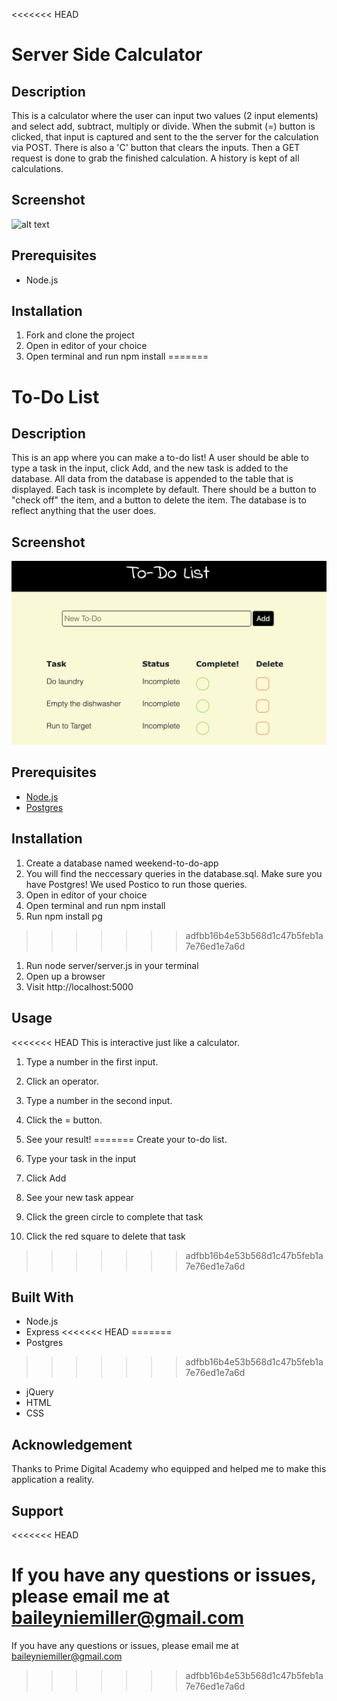 <<<<<<< HEAD
# Server Side Calculator

## Description

This is a calculator where the user can input two values (2 input elements) and select add, subtract, multiply or divide.  When the submit (=) button is clicked, that input is captured and sent to the the server for the calculation via POST.  There is also a 'C' button that clears the inputs.  Then a GET request is done to grab the finished calculation.  A history is kept of all calculations.

## Screenshot

![alt text](calculator.png "Calculator Screenshot")

## Prerequisites

* Node.js

## Installation

1. Fork and clone the project
1. Open in editor of your choice
1. Open terminal and run npm install 
=======
# To-Do List

## Description

This is an app where you can make a to-do list!  A user should be able to type a task in the input, click Add, and the new task is added to the database.  All data from the database is appended to the table that is displayed.  Each task is incomplete by default.  There should be a button to "check off" the item, and a button to delete the item.  The database is to reflect anything that the user does.

## Screenshot

![alt text](to-do.png "To-Do List Screenshot")

## Prerequisites

* [Node.js](https://nodejs.org/en/)
* [Postgres](https://www.postgresql.org/)


## Installation

1. Create a database named weekend-to-do-app
1. You will find the neccessary queries in the database.sql.  Make sure you have Postgres!  We used Postico to run those queries. 
1. Open in editor of your choice
1. Open terminal and run npm install 
1. Run npm install pg
>>>>>>> adfbb16b4e53b568d1c47b5feb1a7e76ed1e7a6d
1. Run node server/server.js in your terminal
1. Open up a browser
1. Visit http://localhost:5000

## Usage

<<<<<<< HEAD
This is interactive just like a calculator.

1. Type a number in the first input.
1. Click an operator.
1. Type a number in the second input.
1. Click the = button. 
1. See your result!
=======
Create your to-do list.

1. Type your task in the input
1. Click Add
1. See your new task appear
1. Click the green circle to complete that task
1. Click the red square to delete that task
>>>>>>> adfbb16b4e53b568d1c47b5feb1a7e76ed1e7a6d

## Built With

* Node.js
* Express
<<<<<<< HEAD
=======
* Postgres
>>>>>>> adfbb16b4e53b568d1c47b5feb1a7e76ed1e7a6d
* jQuery
* HTML
* CSS

## Acknowledgement

Thanks to Prime Digital Academy who equipped and helped me to make this application a reality.

## Support
<<<<<<< HEAD

If you have any questions or issues, please email me at baileyniemiller@gmail.com
=======

If you have any questions or issues, please email me at baileyniemiller@gmail.com


>>>>>>> adfbb16b4e53b568d1c47b5feb1a7e76ed1e7a6d
